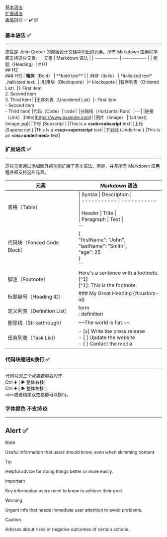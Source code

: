 [基本语法](https://markdown.com.cn/basic-syntax/) <br> [扩展语法](https://markdown.com.cn/extended-syntax/) <br> [表情包](https://gist.github.com/rxaviers/7360908):blush: :white_check_mark: :heavy_check_mark:  :ballot_box_with_check:

### 基本语法 :white_check_mark:
---
这些是 John Gruber 的原始设计文档中列出的元素。所有 Markdown 应用程序都支持这些元素。
| 元素          | Markdown 语法 |
| ------------ | ------------ |
| 标题（Heading）| # H1 <br> ## H2 <br> ### H3|
| **粗体**（Bold） | \*\*bold text\*\*        |
| *斜体*（Italic） |  \*italicized text\*      \_italicized text_  |
|引用块（Blockquote）|> blockquote  |
|有序列表（Ordered List）|1. First item <br> 2. Second item <br> 3. Third item |
|无序列表（Unordered List）|- First item <br>  - Second item <br>  - Third item|
|代码（Code）|\`code\`|
|分隔线（Horizontal Rule）|---|
|链接（Link）|\[title\](https://www.example.com)|
|图片（Image）	|\!\[alt text\](image.jpg)|
|下标 (Subscript )	|This is a **\<sub>subscript</sub>** text|
|上标 (Superscript )	|This is a **\<sup>superscript</sup>** text|
|下划线 (Underline )	|This is an **\<ins>underlined</ins>>** text|

### 扩展语法 :white_check_mark:
---
这些元素通过添加额外的功能扩展了基本语法。但是，并非所有 Markdown 应用程序都支持这些元素。

| 元素          | Markdown 语法 |
| ------------ | ------------ |
|表格（Table）| \| Syntax      \| Description \| <br> \| ----------- \| ----------- \| <br> \| Header      \|  Title       \| <br> \| Paragraph   \| Text        \| |
|代码块（Fenced Code Block）| \`\`\`<br> { <br>   "firstName": "John", <br> "lastName": "Smith", <br> "age": 25 <br> }<br> \`\`\`|
|脚注（Footnote）|Here's a sentence with a footnote. [^1] <br> [^1]: This is the footnote.|
|标题编号（Heading ID）|### My Great Heading \{#custom-id}|
|定义列表（Definition List）|term<br>: definition|
|删除线（Strikethrough）|\~~The world is flat.~~|
|任务列表（Task List）|- [x] Write the press release<br>- [ ] Update the website<br>- [ ] Contact the media|

### 代码块缩进&换行 :white_check_mark:
---
*代码块的三个点需要前后对齐*  
Ctrl :heavy_plus_sign:  ]   :arrow_forward:  整体右移;  
Ctrl :heavy_plus_sign:  [   :arrow_forward:  整体左移；  
`<br>`或者结尾双空格都可以换行。



### 字体颜色 不支持 :negative_squared_cross_mark:
---



## Alert :white_check_mark:


> [!NOTE]
> Useful information that users should know, even when skimming content.

> [!TIP]
> Helpful advice for doing things better or more easily.

> [!IMPORTANT]
> Key information users need to know to achieve their goal.

> [!WARNING]
> Urgent info that needs immediate user attention to avoid problems.

> [!CAUTION]
> Advises about risks or negative outcomes of certain actions.
